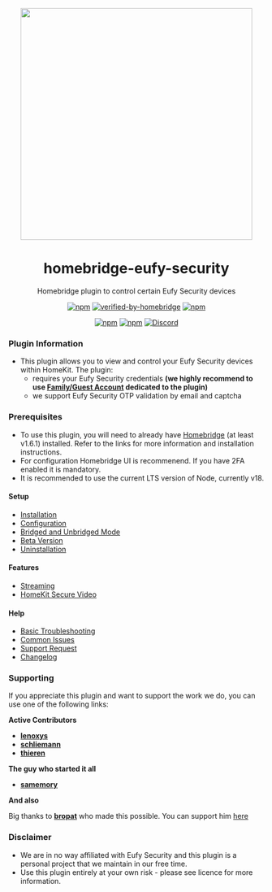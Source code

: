 <p align="center">
   <a href="https://github.com/homebridge-eufy-security/plugin"><img src="https://raw.githubusercontent.com/wiki/homebridge-eufy-security/plugin/img/homebridge-eufy-security.png" width="456px"></a>
</p>
<span align="center">

# homebridge-eufy-security

Homebridge plugin to control certain Eufy Security devices

[![npm](https://img.shields.io/npm/v/homebridge-eufy-security?color=green)](https://www.npmjs.com/package/homebridge-eufy-security)
[![verified-by-homebridge](https://badgen.net/badge/homebridge/verified/purple)](https://github.com/homebridge/homebridge/wiki/Verified-Plugins)
[![npm](https://img.shields.io/npm/dt/homebridge-eufy-security)](https://www.npmjs.com/package/homebridge-eufy-security)

[![npm](https://img.shields.io/npm/v/homebridge-eufy-security/rc?label=rc)](https://github.com/homebridge-eufy-security/plugin/wiki/RC---Beta-Version)
[![npm](https://img.shields.io/npm/v/homebridge-eufy-security/beta?label=beta)](https://github.com/homebridge-eufy-security/plugin/wiki/RC---Beta-Version)
[![Discord](https://img.shields.io/discord/432663330281226270?color=728ED5&logo=discord&label=hb-discord)](https://discord.com/channels/432663330281226270/876907345962229791)

</span>

### Plugin Information

- This plugin allows you to view and control your Eufy Security devices within HomeKit. The plugin:
  - requires your Eufy Security credentials **(we highly recommend to use [Family/Guest Account](https://support.eufylife.com/s/article/Share-Your-eufySecurity-Devices-With-Your-Family) dedicated to the plugin)**
  - we support Eufy Security OTP validation by email and captcha

### Prerequisites

- To use this plugin, you will need to already have [Homebridge](https://homebridge.io) (at least v1.6.1)  installed. Refer to the links for more information and installation instructions.
- For configuration Homebridge UI is recommenend. If you have 2FA enabled it is mandatory.
- It is recommended to use the current LTS version of Node, currently v18.

#### Setup
* [Installation](https://github.com/homebridge-eufy-security/plugin/wiki/Installation-and-Configuration#installation)
* [Configuration](https://github.com/homebridge-eufy-security/plugin/wiki/Installation-and-Configuration#configuration)
* [Bridged and Unbridged Mode](https://github.com/homebridge-eufy-security/plugin/wiki/Bridged-and-Unbridged-Mode-and-Problems)
* [Beta Version](https://github.com/homebridge-eufy-security/plugin/wiki/Beta-Version)
* [Uninstallation](https://github.com/homebridge-eufy-security/plugin/wiki/Uninstallation)

#### Features
* [Streaming](https://github.com/homebridge-eufy-security/plugin/wiki/Streaming-Settings)
* [HomeKit Secure Video](https://github.com/homebridge-eufy-security/plugin/wiki/HomeKit-Secure-Video)

#### Help
* [Basic Troubleshooting](https://github.com/homebridge-eufy-security/plugin/wiki/Basic-Troubleshooting)
* [Common Issues](https://github.com/homebridge-eufy-security/plugin/wiki/Common-Issues)
* [Support Request](https://github.com/homebridge-eufy-security/plugin/issues/new/choose)
* [Changelog](https://github.com/homebridge-eufy-security/plugin/blob/master/CHANGELOG.md)

### Supporting

If you appreciate this plugin and want to support the work we do, you can use one of the following links:

**Active Contributors**

- **[lenoxys](https://github.com/sponsors/lenoxys)**
- **[schliemann](https://github.com/schliemann)**
- **[thieren](https://ko-fi.com/thieren)**

**The guy who started it all**

- **[samemory](https://ko-fi.com/S6S24XCVJ)**

**And also**

Big thanks to **[bropat](https://github.com/bropat)** who made this possible. You can support him [here](https://ko-fi.com/bropat)

### Disclaimer

- We are in no way affiliated with Eufy Security and this plugin is a personal project that we maintain in our free time.
- Use this plugin entirely at your own risk - please see licence for more information.
